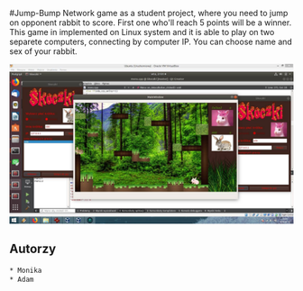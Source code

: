#Jump-Bump
Network game as a student project, where you need to jump on opponent rabbit to score. First one who'll reach 5 points will be a winner. This game in implemented on Linux system and it is able to play on two separete computers, connecting by computer IP. You can choose name and sex of your rabbit.

![plot](./GameView.jpg)

## Autorzy
	* Monika
	* Adam
	
